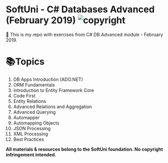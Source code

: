 # SoftUni - C# Databases Advanced (February 2019) ![copyright](https://i.imgur.com/didc4Tz.png "cc logo")

📖 This is my repo with exercises from C# DB Advanced module - February 2019.

# 📚Topics
<ol>
    <li>DB Apps Introduction (ADO.NET)</li>
    <li>ORM Fundamentals</li>
    <li>Introduction to Entity Framework Core</li>
    <li>Code First</li>
    <li>Entity Relations</li>
    <li>Advanced Relations and Aggregation</li>
    <li>Advanced Querying</li>
    <li>Automapper</li>
    <li>Automapping Objects</li>
    <li>JSON Processing</li>
    <li>XML Processing</li>
    <li>Best Practices</li>
</ol>

**All materials & resources belong to the SoftUni foundation. No copyright infringement intended.**
